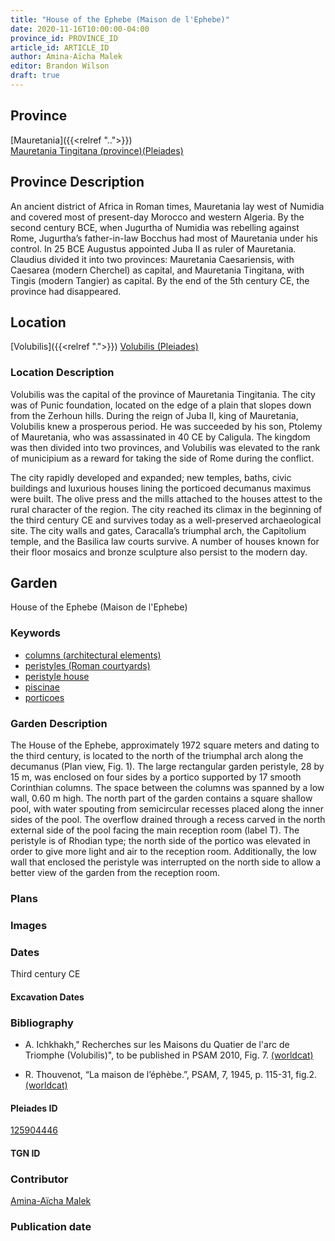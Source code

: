 ```yaml
---
title: "House of the Ephebe (Maison de l'Ephebe)"
date: 2020-11-16T10:00:00-04:00
province_id: PROVINCE_ID
article_id: ARTICLE_ID
author: Amina-Aïcha Malek
editor: Brandon Wilson
draft: true
---
```


## Province

[Mauretania]({{<relref "..">}}) \
[Mauretania Tingitana (province)(Pleiades)](https://pleiades.stoa.org/places/981533)

## Province Description

An ancient district of Africa in Roman times, Mauretania lay west of Numidia and covered most of present-day Morocco and western Algeria. By the second century BCE, when Jugurtha of Numidia was rebelling against Rome, Jugurtha’s father-in-law Bocchus had most of Mauretania under his control. In 25 BCE Augustus appointed Juba II as ruler of Mauretania. Claudius divided it into two provinces: Mauretania Caesariensis, with Caesarea (modern Cherchel) as capital, and Mauretania Tingitana, with Tingis (modern Tangier) as capital. By the end of the 5th century CE, the province had disappeared.

## Location

[Volubilis]({{<relref ".">}})
[Volubilis (Pleiades)](https://pleiades.stoa.org/places/275740)

### Location Description

Volubilis was the capital of the province of Mauretania Tingitania. The city was of Punic foundation, located on the edge of a plain that slopes down from the Zerhoun hills. During the reign of Juba II, king of Mauretania, Volubilis knew a prosperous period. He was succeeded by his son, Ptolemy of Mauretania, who was assassinated in 40 CE by Caligula. The kingdom was then divided into two provinces, and Volubilis was elevated to the rank of municipium as a reward for taking the side of Rome during the conflict.

The city rapidly developed and expanded; new temples, baths, civic buildings and luxurious houses lining the porticoed decumanus maximus were built. The olive press and the mills attached to the houses attest to the rural character of the region. The city reached its climax in the beginning of the third century CE and survives today as a well-preserved archaeological site. The city walls and gates, Caracalla’s triumphal arch, the Capitolium temple, and the Basilica law courts survive. A number of houses known for their floor mosaics and bronze sculpture also persist to the modern day.

<!--## Sublocation-->

<!--### Sublocation Description-->

## Garden

House of the Ephebe (Maison de l'Ephebe)

### Keywords

- [columns (architectural elements)](http://vocab.getty.edu/page/aat/300001571)
- [peristyles (Roman courtyards)](http://vocab.getty.edu/page/aat/300080971)
- [peristyle house](http://vocab.getty.edu/page/aat/300005452)
- [piscinae](http://vocab.getty.edu/page/aat/300375619)
- [porticoes](http://vocab.getty.edu/page/aat/300004145)

### Garden Description

The House of the Ephebe, approximately 1972 square meters and dating to the third century, is located to the north of the triumphal arch along the decumanus (Plan view, Fig. 1). The large rectangular garden peristyle, 28 by 15 m, was enclosed on four sides by a portico supported by 17 smooth Corinthian columns. The space between the columns was spanned by a low wall, 0.60 m high. The north part of the garden contains a square shallow pool, with water spouting from semicircular recesses placed along the inner sides of the pool. The overflow drained through a recess carved in the north external side of the pool facing the main reception room (label T).  The peristyle is of Rhodian type; the north side of the portico was elevated in order to give more light and air to the reception room. Additionally, the low wall that enclosed the peristyle was interrupted on the north side to allow a better view of the garden from the reception room.

### Plans
<!--Plan View Image Missing-->
<!-- {{< figure src="../images/IMAGEMISSING" alt="Plan of the House of the Ephebe" title="Fig. 1: Plan of the House of the Ephebe (Rights Statement)">}} -->

### Images

### Dates

Third century CE

#### Excavation Dates

### Bibliography

* A. Ichkhakh," Recherches sur les Maisons du Quatier de l'arc de Triomphe (Volubilis)", to be published in PSAM 2010, Fig. 7. [(worldcat)](http://www.worldcat.org/oclc/883553652)

* R. Thouvenot, “La maison de l’éphèbe.”, PSAM, 7, 1945, p. 115-31, fig.2. [(worldcat)](http://www.worldcat.org/oclc/765468558)

#### Pleiades ID

[125904446](https://pleiades.stoa.org/places/125904446)

#### TGN ID

### Contributor

[Amina-Aïcha Malek](http://worldcat.org/identities/lccn-n2012075871/)

### Publication date

<!--07 July 2020-->

<!--### Related articles-->

<!-- Links to other related articles. Leave blank for now -->